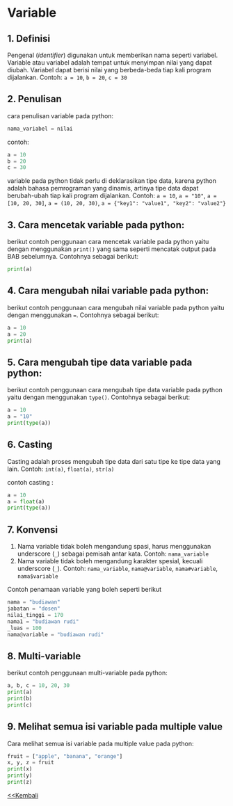 <h1> Variable </h1>

## 1. Definisi

Pengenal (*identifier*) digunakan untuk memberikan nama seperti variabel.
Variable atau variabel adalah tempat untuk menyimpan nilai yang dapat diubah. Variabel dapat berisi nilai yang berbeda-beda tiap kali program dijalankan. Contoh: `a = 10`, `b = 20`, `c = 30`

## 2. Penulisan

cara penulisan variable pada python:

```python
nama_variabel = nilai
```

contoh:

```python
a = 10
b = 20
c = 30
```

variable pada python tidak perlu di deklarasikan tipe data, karena python adalah bahasa pemrograman yang dinamis, artinya tipe data dapat berubah-ubah tiap kali program dijalankan. 
Contoh: 
`a = 10`, `a = "10"`, `a = [10, 20, 30]`, `a = (10, 20, 30)`, `a = {"key1": "value1", "key2": "value2"}`

## 3. Cara mencetak variable pada python:

berikut contoh penggunaan cara mencetak variable pada python yaitu dengan menggunakan `print()` yang sama seperti mencatak output pada BAB sebelumnya. Contohnya sebagai berikut:

```python
print(a)
```

## 4. Cara mengubah nilai variable pada python:

berikut contoh penggunaan cara mengubah nilai variable pada python yaitu dengan menggunakan `=`. Contohnya sebagai berikut:

```python
a = 10
a = 20
print(a)
```
## 5. Cara mengubah tipe data variable pada python:

berikut contoh penggunaan cara mengubah tipe data variable pada python yaitu dengan menggunakan `type()`. Contohnya sebagai berikut:

```python
a = 10
a = "10"
print(type(a))
```
## 6. Casting

Casting adalah proses mengubah tipe data dari satu tipe ke tipe data yang lain. Contoh: `int(a)`, `float(a)`, `str(a)`

contoh casting :
```python
a = 10
a = float(a)
print(type(a))
```
## 7. Konvensi

1. Nama variable tidak boleh mengandung spasi, harus menggunakan underscore (`_`) sebagai pemisah antar kata. Contoh: `nama_variable`
2. Nama variable tidak boleh mengandung karakter spesial, kecuali underscore (`_`). Contoh: `nama_variable`, `nama@variable`, `nama#variable`, `nama$variable`

Contoh penamaan variable yang boleh seperti berikut
```python
nama = "budiawan"
jabatan = "dosen"
nilai_tinggi = 170
nama1 = "budiawan rudi"
_luas = 100
nama@variable = "budiawan rudi"
```

## 8. Multi-variable

berikut contoh penggunaan multi-variable pada python:

```python
a, b, c = 10, 20, 30
print(a)
print(b)
print(c)
```
## 9. Melihat semua isi variable pada multiple value

Cara melihat semua isi variable pada multiple value pada python:

```python
fruit = ["apple", "banana", "orange"]
x, y, z = fruit
print(x)
print(y)
print(z)
```
[<<Kembali](README.md)

